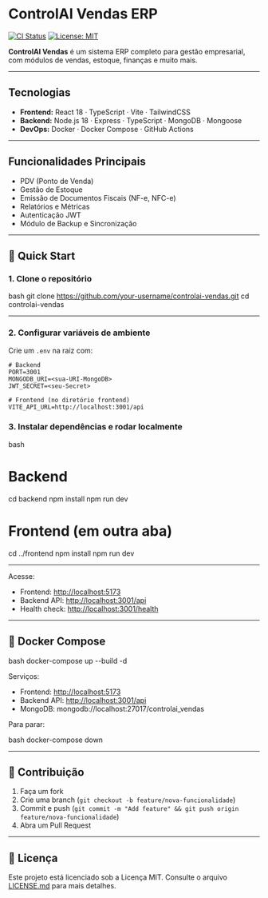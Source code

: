 # ControlAI Vendas ERP

[![CI Status](https://github.com/your-username/controlai-vendas/actions/workflows/ci.yml/badge.svg)](https://github.com/your-username/controlai-vendas/actions)
[![License: MIT](https://img.shields.io/badge/License-MIT-yellow.svg)](LICENSE.md)

**ControlAI Vendas** é um sistema ERP completo para gestão empresarial, com módulos de vendas, estoque, finanças e muito mais.

---

## Tecnologias

* **Frontend:** React 18 · TypeScript · Vite · TailwindCSS
* **Backend:** Node.js 18 · Express · TypeScript · MongoDB · Mongoose
* **DevOps:** Docker · Docker Compose · GitHub Actions

---

## Funcionalidades Principais

* PDV (Ponto de Venda)
* Gestão de Estoque
* Emissão de Documentos Fiscais (NF-e, NFC-e)
* Relatórios e Métricas
* Autenticação JWT
* Módulo de Backup e Sincronização

---

## 🚀 Quick Start

### 1. Clone o repositório

bash
git clone https://github.com/your-username/controlai-vendas.git
cd controlai-vendas

---

### 2. Configurar variáveis de ambiente

Crie um `.env` na raiz com:

```
# Backend
PORT=3001
MONGODB_URI=<sua-URI-MongoDB>
JWT_SECRET=<seu-Secret>

# Frontend (no diretório frontend)
VITE_API_URL=http://localhost:3001/api
```

### 3. Instalar dependências e rodar localmente

bash
# Backend
cd backend
npm install
npm run dev

# Frontend (em outra aba)
cd ../frontend
npm install
npm run dev

---

Acesse:

* Frontend: [http://localhost:5173](http://localhost:5173)
* Backend API: [http://localhost:3001/api](http://localhost:3001/api)
* Health check: [http://localhost:3001/health](http://localhost:3001/health)

---

## 🐳 Docker Compose

bash
docker-compose up --build -d

Serviços:

* Frontend: [http://localhost:5173](http://localhost:5173)
* Backend API: [http://localhost:3001/api](http://localhost:3001/api)
* MongoDB: mongodb://localhost:27017/controlai\_vendas

Para parar:

bash
docker-compose down

---

## 🤝 Contribuição

1. Faça um fork
2. Crie uma branch (`git checkout -b feature/nova-funcionalidade`)
3. Commit e push (`git commit -m "Add feature" && git push origin feature/nova-funcionalidade`)
4. Abra um Pull Request

---

## 📄 Licença

Este projeto está licenciado sob a Licença MIT. Consulte o arquivo [LICENSE.md](LICENSE.md) para mais detalhes.

